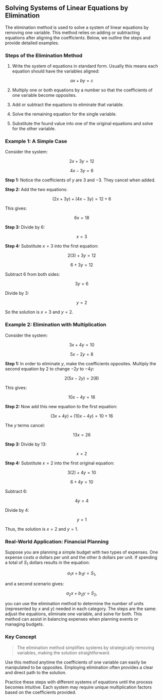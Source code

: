 ## Solving Systems of Linear Equations by Elimination

The elimination method is used to solve a system of linear equations by removing one variable. This method relies on adding or subtracting equations after aligning the coefficients. Below, we outline the steps and provide detailed examples.

### Steps of the Elimination Method

1. Write the system of equations in standard form. Usually this means each equation should have the variables aligned:

$$
ax + by = c
$$

2. Multiply one or both equations by a number so that the coefficients of one variable become opposites.

3. Add or subtract the equations to eliminate that variable.

4. Solve the remaining equation for the single variable.

5. Substitute the found value into one of the original equations and solve for the other variable.

### Example 1: A Simple Case

Consider the system:

$$
2x + 3y = 12
$$

$$
4x - 3y = 6
$$

**Step 1:** Notice the coefficients of $y$ are $3$ and $-3$. They cancel when added.

**Step 2:** Add the two equations:

$$
(2x + 3y) + (4x - 3y) = 12 + 6
$$

This gives:

$$
6x = 18
$$

**Step 3:** Divide by $6$:

$$
x = 3
$$

**Step 4:** Substitute $x = 3$ into the first equation:

$$
2(3) + 3y = 12
$$

$$
6 + 3y = 12
$$

Subtract $6$ from both sides:

$$
3y = 6
$$

Divide by $3$:

$$
y = 2
$$

So the solution is $x = 3$ and $y = 2$.

### Example 2: Elimination with Multiplication

Consider the system:

$$
3x + 4y = 10
$$

$$
5x - 2y = 8
$$

**Step 1:** In order to eliminate $y$, make the coefficients opposites. Multiply the second equation by $2$ to change $-2y$ to $-4y$:

$$
2(5x - 2y) = 2(8)
$$

This gives:

$$
10x - 4y = 16
$$

**Step 2:** Now add this new equation to the first equation:

$$
(3x + 4y) + (10x - 4y) = 10 + 16
$$

The $y$ terms cancel:

$$
13x = 26
$$

**Step 3:** Divide by $13$:

$$
x = 2
$$

**Step 4:** Substitute $x = 2$ into the first original equation:

$$
3(2) + 4y = 10
$$

$$
6 + 4y = 10
$$

Subtract $6$:

$$
4y = 4
$$

Divide by $4$:

$$
y = 1
$$

Thus, the solution is $x = 2$ and $y = 1$.

### Real-World Application: Financial Planning

Suppose you are planning a simple budget with two types of expenses. One expense costs $a$ dollars per unit and the other $b$ dollars per unit. If spending a total of $S_1$ dollars results in the equation:

$$
a_1x + b_1y = S_1,
$$

and a second scenario gives:

$$
a_2x + b_2y = S_2,
$$

you can use the elimination method to determine the number of units (represented by $x$ and $y$) needed in each category. The steps are the same: adjust the equations, eliminate one variable, and solve for both. This method can assist in balancing expenses when planning events or managing budgets.

### Key Concept

> The elimination method simplifies systems by strategically removing variables, making the solution straightforward.

Use this method anytime the coefficients of one variable can easily be manipulated to be opposites. Employing elimination often provides a clear and direct path to the solution.

Practice these steps with different systems of equations until the process becomes intuitive. Each system may require unique multiplication factors based on the coefficients provided.
